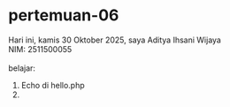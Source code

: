# pertemuan-06

Hari ini, kamis 30 Oktober 2025,
saya Aditya Ihsani Wijaya <br>
NIM: 2511500055 <br>
<br>
belajar:<br>
<ol>
  <li>Echo di hello.php<li>
  </ol>